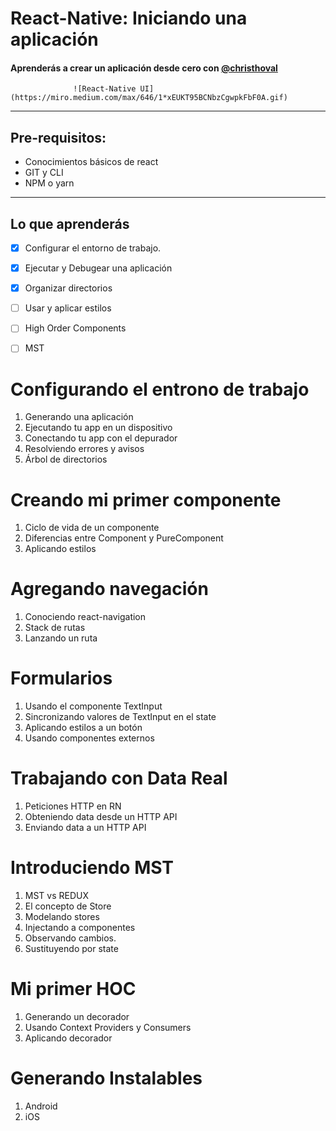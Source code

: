 # React-Native: Iniciando una aplicación
#### Aprenderás a crear un aplicación  desde cero con [@christhoval](christhoval.xyz)


                  ![React-Native UI](https://miro.medium.com/max/646/1*xEUKT95BCNbzCgwpkFbF0A.gif)

- - - -
## Pre-requisitos:
* Conocimientos básicos de react
* GIT y CLI
* NPM o yarn
- - - -

## Lo que aprenderás
- [x] Configurar el entorno de trabajo.
- [x] Ejecutar y Debugear una aplicación
- [x] Organizar directorios
- [ ] Usar y aplicar estilos
- [ ] High Order Components
- [ ] MST


# Configurando  el entrono de trabajo
1. Generando una aplicación
2. Ejecutando tu app en un dispositivo
3. Conectando tu app con el depurador
4. Resolviendo errores y avisos
5. Árbol de directorios

# Creando mi primer componente
1. Ciclo de vida de un componente
2. Diferencias entre Component y PureComponent 
3. Aplicando estilos

# Agregando navegación
1. Conociendo react-navigation
2. Stack de rutas
3. Lanzando un ruta

# Formularios
1. Usando el componente TextInput
2. Sincronizando  valores de TextInput en el state
3. Aplicando estilos a un botón
4. Usando componentes externos

# Trabajando con Data Real
1. Peticiones HTTP en RN
2. Obteniendo data desde un HTTP API
3. Enviando data a un HTTP API

# Introduciendo MST
1. MST vs REDUX
2. El concepto de Store
3. Modelando stores
4. Injectando a componentes
5. Observando cambios.
6. Sustituyendo por state

# Mi primer HOC
1. Generando un decorador
2. Usando Context Providers y Consumers
3. Aplicando decorador

# Generando Instalables
1. Android
2. iOS

